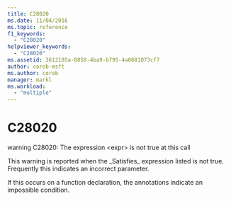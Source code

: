 ```yaml
---
title: C28020
ms.date: 11/04/2016
ms.topic: reference
f1_keywords:
  - "C28020"
helpviewer_keywords:
  - "C28020"
ms.assetid: 3612185a-0858-4ba9-b795-4a0681073cf7
author: corob-msft
ms.author: corob
manager: markl
ms.workload:
  - "multiple"
---
```

# C28020
warning C28020: The expression \<expr> is not true at this call

 This warning is reported when the \_Satisfies\_ expression listed is not true. Frequently this indicates an incorrect parameter.

 If this occurs on a function declaration, the annotations indicate an impossible condition.
